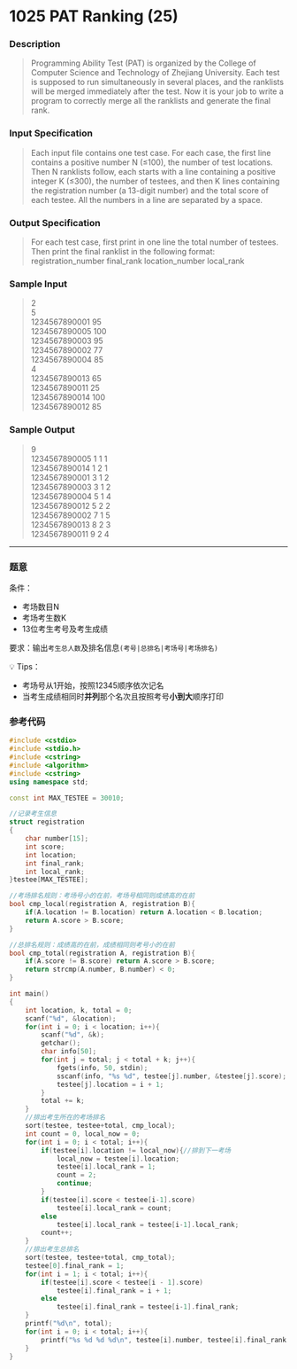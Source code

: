 # 1025 PAT Ranking (25)

### Description
> Programming Ability Test (PAT) is organized by the College of Computer Science and Technology of Zhejiang University. Each test is supposed to run simultaneously in several places, and the ranklists will be merged immediately after the test. Now it is your job to write a program to correctly merge all the ranklists and generate the final rank.

### Input Specification
> Each input file contains one test case. For each case, the first line contains a positive number N (≤100), the number of test locations. Then N ranklists follow, each starts with a line containing a positive integer K (≤300), the number of testees, and then K lines containing the registration number (a 13-digit number) and the total score of each testee. All the numbers in a line are separated by a space.

### Output Specification
> For each test case, first print in one line the total number of testees. Then print the final ranklist in the following format:  
> registration_number final_rank location_number local_rank

### Sample Input
> 2  
5  
1234567890001 95  
1234567890005 100  
1234567890003 95  
1234567890002 77  
1234567890004 85  
4  
1234567890013 65  
1234567890011 25  
1234567890014 100  
1234567890012 85  

### Sample Output
> 9  
1234567890005 1 1 1  
1234567890014 1 2 1  
1234567890001 3 1 2  
1234567890003 3 1 2  
1234567890004 5 1 4  
1234567890012 5 2 2  
1234567890002 7 1 5  
1234567890013 8 2 3  
1234567890011 9 2 4  


---


### 题意  
条件：  
- 考场数目N
- 考场考生数K
- 13位考生考号及考生成绩  

要求：输出`考生总人数`及排名信息`(考号|总排名|考场号|考场排名)`  

💡 Tips：
- 考场号从1开始，按照12345顺序依次记名
- 当考生成绩相同时**并列**那个名次且按照考号**小到大**顺序打印

### 参考代码
```C++
#include <cstdio> 
#include <stdio.h> 
#include <cstring>
#include <algorithm>
#include <cstring>
using namespace std;

const int MAX_TESTEE = 30010;

//记录考生信息
struct registration
{
    char number[15];
    int score;
    int location;
    int final_rank;
    int local_rank;
}testee[MAX_TESTEE];

//考场排名规则：考场号小的在前，考场号相同则成绩高的在前
bool cmp_local(registration A, registration B){
    if(A.location != B.location) return A.location < B.location;
    return A.score > B.score;
}

//总排名规则：成绩高的在前，成绩相同则考号小的在前
bool cmp_total(registration A, registration B){
    if(A.score != B.score) return A.score > B.score;
    return strcmp(A.number, B.number) < 0;
}

int main()
{
    int location, k, total = 0;
    scanf("%d", &location);
    for(int i = 0; i < location; i++){
        scanf("%d", &k);
        getchar();
        char info[50];
        for(int j = total; j < total + k; j++){
            fgets(info, 50, stdin);
            sscanf(info, "%s %d", testee[j].number, &testee[j].score); //注意加上 &
            testee[j].location = i + 1;
        }
        total += k;
    }
    //排出考生所在的考场排名
    sort(testee, testee+total, cmp_local);
    int count = 0, local_now = 0;
    for(int i = 0; i < total; i++){
        if(testee[i].location != local_now){//排到下一考场
            local_now = testee[i].location;
            testee[i].local_rank = 1;
            count = 2;
            continue;
        }
        if(testee[i].score < testee[i-1].score)
            testee[i].local_rank = count;
        else
            testee[i].local_rank = testee[i-1].local_rank;
        count++;
    }
    //排出考生总排名
    sort(testee, testee+total, cmp_total);
    testee[0].final_rank = 1;
    for(int i = 1; i < total; i++){
        if(testee[i].score < testee[i - 1].score)
            testee[i].final_rank = i + 1;
        else
            testee[i].final_rank = testee[i-1].final_rank;
    }
    printf("%d\n", total);
    for(int i = 0; i < total; i++){
        printf("%s %d %d %d\n", testee[i].number, testee[i].final_rank ,testee[i].location, testee[i].local_rank);
    }
}
```